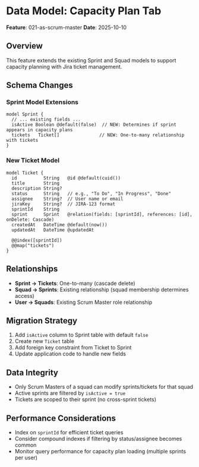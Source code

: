 # Data Model: Capacity Plan Tab

**Feature**: 021-as-scrum-master
**Date**: 2025-10-10

## Overview
This feature extends the existing Sprint and Squad models to support capacity planning with Jira ticket management.

## Schema Changes

### Sprint Model Extensions
```prisma
model Sprint {
  // ... existing fields ...
  isActive Boolean @default(false)  // NEW: Determines if sprint appears in capacity plans
  tickets   Ticket[]               // NEW: One-to-many relationship with tickets
}
```

### New Ticket Model
```prisma
model Ticket {
  id          String   @id @default(cuid())
  title       String
  description String?
  status      String   // e.g., "To Do", "In Progress", "Done"
  assignee    String?  // User name or email
  jiraKey     String?  // JIRA-123 format
  sprintId    String
  sprint      Sprint   @relation(fields: [sprintId], references: [id], onDelete: Cascade)
  createdAt   DateTime @default(now())
  updatedAt   DateTime @updatedAt

  @@index([sprintId])
  @@map("tickets")
}
```

## Relationships
- **Sprint → Tickets**: One-to-many (cascade delete)
- **Squad → Sprints**: Existing relationship (squad membership determines access)
- **User → Squads**: Existing Scrum Master role relationship

## Migration Strategy
1. Add `isActive` column to Sprint table with default `false`
2. Create new `Ticket` table
3. Add foreign key constraint from Ticket to Sprint
4. Update application code to handle new fields

## Data Integrity
- Only Scrum Masters of a squad can modify sprints/tickets for that squad
- Active sprints are filtered by `isActive = true`
- Tickets are scoped to their sprint (no cross-sprint tickets)

## Performance Considerations
- Index on `sprintId` for efficient ticket queries
- Consider compound indexes if filtering by status/assignee becomes common
- Monitor query performance for capacity plan loading (multiple sprints per user)
